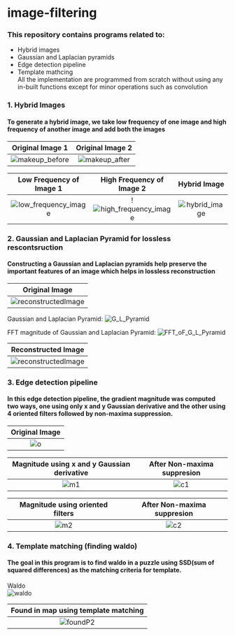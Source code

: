 # image-filtering
### This repository contains programs related to:  

* Hybrid images  
* Gaussian and Laplacian pyramids  
* Edge detection pipeline 
* Template mathcing  
All the implementation are programmed from scratch without using any in-built functions except for minor operations such as convolution

### 1. Hybrid Images
#### To generate a hybrid image, we take low frequency of one image and high frequency of another image and add both the images 

Original Image 1             |  Original Image 2
:-------------------------:|:-------------------------:
![makeup_before](https://user-images.githubusercontent.com/61328094/193397429-6223bca1-7e98-4754-8612-e726aa088694.jpg)  |  ![makeup_after](https://user-images.githubusercontent.com/61328094/193397437-a728eb55-f5b9-431d-8847-aff47e4e4e48.jpg)

Low Frequency of Image 1             |  High Frequency of Image 2  | Hybrid Image
:-------------------------:|:-------------------------:|:-------------------------:|
![low_frequency_image](https://user-images.githubusercontent.com/61328094/193397724-2e94cb7c-8246-4ca5-bc1e-8350e62c2804.png)  |  !![high_frequency_image](https://user-images.githubusercontent.com/61328094/193397731-c96d361a-9039-419a-aac1-663e503f10ea.png)  |  ![hybrid_image](https://user-images.githubusercontent.com/61328094/193397742-9c814c0a-7616-4005-8352-0b8591c51730.png)


### 2. Gaussian and Laplacian Pyramid for lossless rescontsruction
#### Constructing a Gaussian and Laplacian pyramids help preserve the important features of an image which helps in lossless reconstruction
Original Image            | 
:-------------------------:|
![reconstructedImage](https://user-images.githubusercontent.com/61328094/193397880-01609ef8-346e-453c-9cd6-bd4885eb5949.png) | 

Gaussian and Laplacian Pyramid:
![G_L_Pyramid](https://user-images.githubusercontent.com/61328094/193397904-746efa69-1e00-49e5-8a18-6e3578736f85.png)  

FFT magnitude of Gaussian and Laplacian Pyramid:
![FFT_oF_G_L_Pyramid](https://user-images.githubusercontent.com/61328094/193397918-76291a85-afc1-4850-a82b-3973be7bdc0b.png)

Reconstructed Image          | 
:-------------------------:|
![reconstructedImage](https://user-images.githubusercontent.com/61328094/193397880-01609ef8-346e-453c-9cd6-bd4885eb5949.png) | 


### 3. Edge detection pipeline
#### In this edge detection pipeline, the gradient magnitude was computed two ways, one using only x and y Gaussian derivative and the other using 4 oriented filters followed by non-maxima suppression. 
Original Image         | 
:-------------------------:|
![o](https://user-images.githubusercontent.com/61328094/193398046-997f6255-670e-48f4-8edd-2b238b40bf2a.png) | 

Magnitude using x and y Gaussian derivative            |  After Non-maxima suppresion
:-------------------------:|:-------------------------:
![m1](https://user-images.githubusercontent.com/61328094/193398095-291fd70e-f002-4147-bda4-6eea349fccd6.png) |  ![c1](https://user-images.githubusercontent.com/61328094/193398316-3a39d427-4056-47e1-8438-7b6127f44558.png)

Magnitude using oriented filters          |  After Non-maxima suppresion
:-------------------------:|:-------------------------:
![m2](https://user-images.githubusercontent.com/61328094/193398127-73375e4c-62f8-4d4c-9e1d-82461ba17dbe.png) |  ![c2](https://user-images.githubusercontent.com/61328094/193398134-8a082ffa-bdb2-4588-84b5-d41338a47054.png)

### 4. Template matching (finding waldo)
#### The goal in this program is to find waldo in a puzzle using SSD(sum of squared differences) as the matching criteria for template.

Waldo  
![waldo](https://user-images.githubusercontent.com/61328094/193398250-8c1caeae-deb3-4f70-a2f4-a1e3cee8cce7.png)  

Found in map using template matching        | 
:-------------------------:|
![foundP2](https://user-images.githubusercontent.com/61328094/193398476-35bf004e-037d-4c42-bdfe-faa7ec74ff58.png) | 







